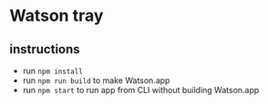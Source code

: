 # Watson tray

## instructions

- run `npm install`
- run `npm run build` to make Watson.app
- run `npm start` to run app from CLI without building Watson.app
